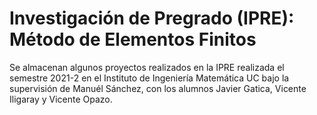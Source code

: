 # Investigación de Pregrado (IPRE): Método de Elementos Finitos

Se almacenan algunos proyectos realizados en la IPRE realizada el semestre
2021-2 en el Instituto de Ingeniería Matemática UC bajo la supervisión de Manuél Sánchez, con los alumnos Javier Gatica, Vicente Iligaray y Vicente Opazo.
